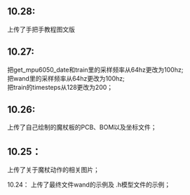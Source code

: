 10.28:
---
上传了手把手教程图文版

10.27:
---
把get_mpu6050_date和train里的采样频率从64hz更改为100hz;<br>
把wand里的采样频率从64hz更改为100hz;<br>
把train的timesteps从128更改为200；<br>

10.26:
---
上传了自己绘制的魔杖板的PCB、BOM以及坐标文件；<br>

10.25：
---
上传了关于魔杖动作的相关图片；<br>

10.24：
上传了最终文件wand的示例及 .h模型文件的示例；<br>
